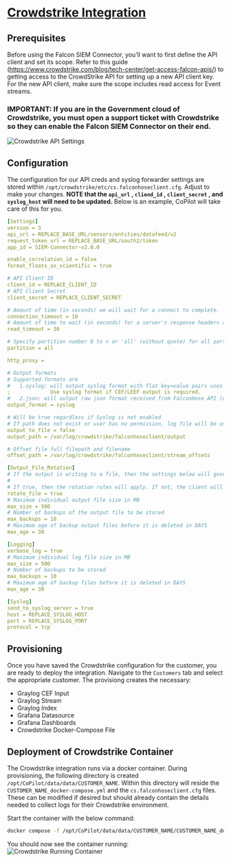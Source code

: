 # [Crowdstrike Integration](https://www.crowdstrike.com/blog/tech-center/integrate-with-your-siem)

## Prerequisites

Before using the Falcon SIEM Connector, you’ll want to first define the API client and set its scope. Refer to this guide (https://www.crowdstrike.com/blog/tech-center/get-access-falcon-apis/) to getting access to the CrowdStrike API for setting up a new API client key. For the new API client, make sure the scope includes read access for Event streams.

### IMPORTANT: If you are in the Government cloud of Crowdstrike, you must open a support ticket with Crowdstrike so they can enable the Falcon SIEM Connector on their end.

![Crowdstrike API Settings](/images/crowdstrike/crowdstrike_api_settings.png)

## Configuration

The configuration for our API creds and syslog forwarder settings are stored within `/opt/crowdstrike/etc/cs.falconhoseclient.cfg`. Adjust to make your changes. **NOTE that the `api_url` , `cliend_id` , `client_secret` , and `syslog_host` will need to be updated.** Below is an example, CoPilot will take care of this for you.

```yaml
[Settings]
version = 3
api_url = REPLACE_BASE_URL/sensors/entities/datafeed/v2
request_token_url = REPLACE_BASE_URL/oauth2/token
app_id = SIEM-Connector-v2.0.0

enable_correlation_id = false
format_floats_as_scientific = true

# API Client ID
client_id = REPLACE_CLIENT_ID
# API Client Secret
client_secret = REPLACE_CLIENT_SECRET

# Amount of time (in seconds) we will wait for a connect to complete.
connection_timeout = 10
# Amount of time to wait (in seconds) for a server's response headers after fully writing the request.
read_timeout = 30

# Specify partition number 0 to n or 'all' (without quote) for all partitions
partition = all

http_proxy =

# Output formats
# Supported formats are
#   1.syslog: will output syslog format with flat key=value pairs uses the mapping configuration below.
;             Use syslog format if CEF/LEEF output is required.
#   2.json: will output raw json format received from FalconHose API (default)
output_format = syslog

# Will be true regardless if Syslog is not enabled
# If path does not exist or user has no permission, log file will be used
output_to_file = false
output_path = /var/log/crowdstrike/falconhoseclient/output

# Offset file full filepath and filename
offset_path = /var/log/crowdstrike/falconhoseclient/stream_offsets

[Output_File_Rotation]
# If the output is writing to a file, then the settings below will govern output file rotation
#
# If true, then the rotation rules will apply. If not, the client will continue to write to the same file.
rotate_file = true
# Maximum individual output file size in MB
max_size = 500
# Number of backups of the output file to be stored
max_backups = 10
# Maximum age of backup output files before it is deleted in DAYS
max_age = 30

[Logging]
verbose_log = true
# Maximum individual log file size in MB
max_size = 500
# Number of backups to be stored
max_backups = 10
# Maximum age of backup files before it is deleted in DAYS
max_age = 30

[Syslog]
send_to_syslog_server = true
host = REPLACE_SYSLOG_HOST
port = REPLACE_SYSLOG_PORT
protocol = tcp
```

## Provisioning

Once you have saved the Crowdstrike configuration for the customer, you are ready to deploy the integration. Navigate to the `Customers` tab and select the appropriate customer. The provisiong creates the necessary:

-   Graylog CEF Input
-   Graylog Stream
-   Graylog Index
-   Grafana Datasource
-   Grafana Dashboards
-   Crowdstrike Docker-Compose File

## Deployment of Crowdstrike Container

The Crowdstrike integration runs via a docker container. During provisioning, the following directory is created `/opt/CoPilot/data/data/CUSTOMER_NAME`. Within this directory will reside the `CUSTOMER_NAME_docker-compose.yml` and the `cs.falconhoseclient.cfg` files. These can be modified if desired but should already contain the details needed to collect logs for their Crowdstrike environment.

Start the container with the below command:

```bash
docker compose -f /opt/CoPilot/data/data/CUSTOMER_NAME/CUSTOMER_NAME_docker-compose.yml up -d
```

You should now see the container running:
![Crowdstrike Running Container](/images/crowdstrike/docker_ps.PNG)
